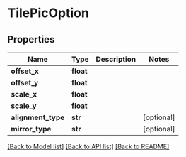 # TilePicOption

## Properties
Name | Type | Description | Notes
------------ | ------------- | ------------- | -------------
**offset_x** | **float** |  | 
**offset_y** | **float** |  | 
**scale_x** | **float** |  | 
**scale_y** | **float** |  | 
**alignment_type** | **str** |  | [optional] 
**mirror_type** | **str** |  | [optional] 

[[Back to Model list]](../README.md#documentation-for-models) [[Back to API list]](../README.md#documentation-for-api-endpoints) [[Back to README]](../README.md)


